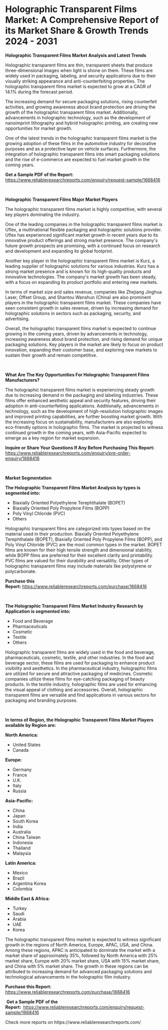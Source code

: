 <p><h1>Holographic Transparent Films Market: A Comprehensive Report of its Market Share & Growth Trends 2024 - 2031</h1></p><p><strong>Holographic Transparent Films Market Analysis and Latest Trends</strong></p>
<p><p>Holographic transparent films are thin, transparent sheets that produce three-dimensional images when light is shone on them. These films are widely used in packaging, labeling, and security applications due to their visually striking appearance and anti-counterfeiting properties. The holographic transparent films market is expected to grow at a CAGR of 14.1% during the forecast period.</p><p>The increasing demand for secure packaging solutions, rising counterfeit activities, and growing awareness about brand protection are driving the growth of the holographic transparent films market. Additionally, advancements in holographic technology, such as the development of nanoimprint lithography and hybrid holographic printing, are creating new opportunities for market growth.</p><p>One of the latest trends in the holographic transparent films market is the growing adoption of these films in the automotive industry for decorative purposes and as a protective layer on vehicle surfaces. Furthermore, the integration of holographic transparent films into smart packaging solutions and the rise of e-commerce are expected to fuel market growth in the coming years.</p></p>
<p><strong>Get a Sample PDF of the Report:&nbsp;</strong> <a href="https://www.reliableresearchreports.com/enquiry/request-sample/1668416">https://www.reliableresearchreports.com/enquiry/request-sample/1668416</a></p>
<p>&nbsp;</p>
<p><strong>Holographic Transparent Films Major Market Players</strong></p>
<p><p>The holographic transparent films market is highly competitive, with several key players dominating the industry. </p><p>One of the leading companies in the holographic transparent films market is Uflex, a multinational flexible packaging and holographic solutions provider. Uflex has experienced significant market growth in recent years due to its innovative product offerings and strong market presence. The company's future growth prospects are promising, with a continued focus on research and development and expanding its global footprint.</p><p>Another key player in the holographic transparent films market is Kurz, a leading supplier of holographic solutions for various industries. Kurz has a strong market presence and is known for its high-quality products and innovative technologies. The company's market growth has been steady, with a focus on expanding its product portfolio and entering new markets.</p><p>In terms of market size and sales revenue, companies like Zhejiang Jinghua Laser, Offset Group, and Shantou Wanshun (China) are also prominent players in the holographic transparent films market. These companies have seen consistent growth in sales revenue, driven by increasing demand for holographic solutions in sectors such as packaging, security, and advertising.</p><p>Overall, the holographic transparent films market is expected to continue growing in the coming years, driven by advancements in technology, increasing awareness about brand protection, and rising demand for unique packaging solutions. Key players in the market are likely to focus on product innovation, expanding their customer base, and exploring new markets to sustain their growth and remain competitive.</p></p>
<p>&nbsp;</p>
<p><strong>What Are The Key Opportunities For Holographic Transparent Films Manufacturers?</strong></p>
<p><p>The holographic transparent films market is experiencing steady growth due to increasing demand in the packaging and labeling industries. These films offer enhanced aesthetic appeal and security features, driving their adoption in anti-counterfeiting applications. Additionally, advancements in technology, such as the development of high-resolution holographic images and improved printing capabilities, are further boosting market growth. With the increasing focus on sustainability, manufacturers are also exploring eco-friendly options in holographic films. The market is projected to witness continued growth in the coming years, with Asia-Pacific expected to emerge as a key region for market expansion.</p></p>
<p><strong>Inquire or Share Your Questions If Any Before Purchasing This Report:</strong> <a href="https://www.reliableresearchreports.com/enquiry/pre-order-enquiry/1668416">https://www.reliableresearchreports.com/enquiry/pre-order-enquiry/1668416</a></p>
<p>&nbsp;</p>
<p><strong>Market Segmentation</strong></p>
<p><strong>The Holographic Transparent Films Market Analysis by types is segmented into:</strong></p>
<p><ul><li>Biaxially Oriented Polyethylene Terephthalate (BOPET)</li><li>Biaxially Oriented Poly Propylene Films (BOPP)</li><li>Poly Vinyl Chloride (PVC)</li><li>Others</li></ul></p>
<p><p>Holographic transparent films are categorized into types based on the material used in their production. Biaxially Oriented Polyethylene Terephthalate (BOPET), Biaxially Oriented Poly Propylene Films (BOPP), and Poly Vinyl Chloride (PVC) are the most common types in the market. BOPET films are known for their high tensile strength and dimensional stability, while BOPP films are preferred for their excellent clarity and printability. PVC films are valued for their durability and versatility. Other types of holographic transparent films may include materials like polystyrene or polycarbonate.</p></p>
<p><strong>Purchase this Report:&nbsp;</strong><a href="https://www.reliableresearchreports.com/purchase/1668416">https://www.reliableresearchreports.com/purchase/1668416</a></p>
<p>&nbsp;</p>
<p><strong>The Holographic Transparent Films Market Industry Research by Application is segmented into:</strong></p>
<p><ul><li>Food and Beverage</li><li>Pharmaceuticals</li><li>Cosmetic</li><li>Textile</li><li>Others</li></ul></p>
<p><p>Holographic transparent films are widely used in the food and beverage, pharmaceuticals, cosmetic, textile, and other industries. In the food and beverage sector, these films are used for packaging to enhance product visibility and aesthetics. In the pharmaceutical industry, holographic films are utilized for secure and attractive packaging of medicines. Cosmetic companies utilize these films for eye-catching packaging of beauty products. In the textile industry, holographic films are used for enhancing the visual appeal of clothing and accessories. Overall, holographic transparent films are versatile and find applications in various sectors for packaging and branding purposes.</p></p>
<p>&nbsp;</p>
<p><strong>In terms of Region, the Holographic Transparent Films Market Players available by Region are:</strong></p>
<p>
    <p> <strong> North America: </strong>
        <ul>
            <li>United States</li>
            <li>Canada</li>
        </ul>
        </p> 
    <p> <strong> Europe: </strong>
        <ul>
            <li>Germany</li>
            <li>France</li>
            <li>U.K.</li>
            <li>Italy</li>
            <li>Russia</li>
        </ul>
        </p> 
    <p> <strong> Asia-Pacific: </strong>
        <ul>
            <li>China</li>
            <li>Japan</li>
            <li>South Korea</li>
            <li>India</li>
            <li>Australia</li>
            <li>China Taiwan</li>
            <li>Indonesia</li>
            <li>Thailand</li>
            <li>Malaysia</li>
        </ul>
        </p> 
    <p> <strong> Latin America: </strong>
        <ul>
            <li>Mexico</li>
            <li>Brazil</li>
            <li>Argentina Korea</li>
            <li>Colombia</li>
        </ul>
        </p> 
    <p> <strong> Middle East & Africa: </strong>
        <ul>
            <li>Turkey</li>
            <li>Saudi</li>
            <li>Arabia</li>
            <li>UAE</li>
            <li>Korea</li>
        </ul>
    </p>
    </p>
<p><p>The holographic transparent films market is expected to witness significant growth in the regions of North America, Europe, APAC, USA, and China. Among these regions, APAC is anticipated to dominate the market with a market share of approximately 35%, followed by North America with 25% market share, Europe with 20% market share, USA with 15% market share, and China with 5% market share. The growth in these regions can be attributed to increasing demand for advanced packaging solutions and technological advancements in the holographic film industry.</p></p>
<p><strong>Purchase this Report: </strong><a href="https://www.reliableresearchreports.com/purchase/1668416">https://www.reliableresearchreports.com/purchase/1668416</a></p>
<p>&nbsp;<strong>Get a Sample PDF of the Report:&nbsp;&nbsp;</strong><a href="https://www.reliableresearchreports.com/enquiry/request-sample/1668416">https://www.reliableresearchreports.com/enquiry/request-sample/1668416</a></p>
<p><strong></strong></p>
<p>Check more reports on https://www.reliableresearchreports.com/</p>
